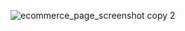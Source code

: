 ![ecommerce_page_screenshot copy 2](https://github.com/gdutralagares/e-comerce/assets/61439293/38fdb26c-8f1f-407c-b3e4-e8d29a111ad9)
